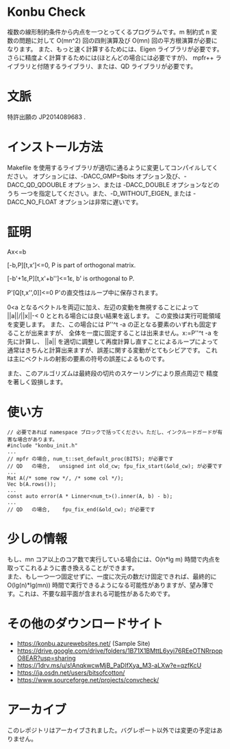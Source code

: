# Konbu Check
複数の線形制約条件から内点を一つとってくるプログラムです。m 制約式 n 変数の問題に対して O(mn^2) 回の四則演算及び O(mn) 回の平方根演算が必要になります。
また、もっと速く計算するためには、Eigen ライブラリが必要です。さらに精度よく計算するためには(ほとんどの場合には必要ですが)、
mpfr++ ライブラリと付随するライブラリ、または、QD ライブラリが必要です。  

# 文脈
特許出願の JP2014089683 . 

# インストール方法
Makefile を使用するライブラリが適切に通るように変更してコンパイルしてください。
オプションには、-DACC_GMP=$bits オプション及び、-DACC_QD_QDOUBLE オプション、または -DACC_DOUBLE オプションなどのうち
一つを指定してください。また、-D_WITHOUT_EIGEN_ または -DACC_NO_FLOAT オプションは非常に遅いです。

# 証明
Ax&lt;=b

[-b,P][t,x']&lt;=0,
P is part of orthogonal matrix.

[-b'+1&epsilon;,P][t,x'+b'']&lt;=1&epsilon;,
b' is orthogonal to P.

P'[Q[t,x'',0]]&lt;=0
P'の直交性はループ中に保存されます。

0&lt;a となるベクトルを両辺に加え、左辺の変動を無視することによって
||a||/||x||-&lt; 0 ととれる場合には良い結果を返します。
この変換は実行可能領域を変更します。
また、この場合には P''^t -a の正となる要素のいずれも固定することが出来ますが、
全体を一度に固定することは出来ません。x:=P''^t -a を先に計算し、
||a|| を適切に調整して再度計算し直すことによるループによって
通常はきちんと計算出来ますが、誤差に関する変動がとてもシビアです。
これは主にベクトルの射影の要素の符号の誤差によるものです。

また、このアルゴリズムは最終段の切片のスケーリングにより原点周辺で
精度を著しく毀損します。

# 使い方
    // 必要であれば namespace ブロックで括ってください。ただし、インクルードガードが有害な場合があります。
    #include "konbu_init.h"
    ...
    // mpfr の場合, num_t::set_default_proc(BITS); が必要です
    // QD   の場合,   unsigned int old_cw; fpu_fix_start(&old_cw); が必要です
    ...
    Mat A(/* some row */, /* some col */);
    Vec b(A.rows());
    ...
    const auto error(A * Linner<num_t>().inner(A, b) - b);
    ...
    // QD   の場合,    fpu_fix_end(&old_cw); が必要です

# 少しの情報
もし、mn コア以上のコア数で実行している場合には、O(n\*lg m) 時間で内点を取ってこれるように書き換えることができます。  
また、もし一つ一つ固定せずに、一度に次元の数だけ固定できれば、最終的に O(lg(n)\*lg(mn)) 時間で実行できるようになる可能性がありますが、望み薄です。これは、不要な超平面が含まれる可能性があるためです。

# その他のダウンロードサイト
* https://konbu.azurewebsites.net/ (Sample Site)
* https://drive.google.com/drive/folders/1B71X1BMttL6yyi76REeOTNRrpopO8EAR?usp=sharing
* https://1drv.ms/u/s!AnqkwcwMjB_PaDIfXya_M3-aLXw?e=qzfKcU
* https://ja.osdn.net/users/bitsofcotton/
* https://www.sourceforge.net/projects/convcheck/

# アーカイブ
このレポジトリはアーカイブされました。バグレポート以外では変更の予定はありません。

